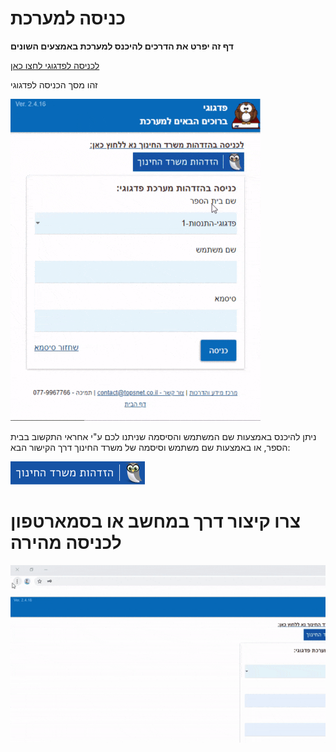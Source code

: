 # כניסה למערכת
**דף זה יפרט את הדרכים להיכנס למערכת באמצעים השונים**

[לכניסה לפדגוגי לחצו כאן](https://pedagogy.co.il/teacher.html#!/login)

זהו מסך הכניסה לפדגוגי

![1](images/1.gif)

ניתן להיכנס באמצעות שם המשתמש והסיסמה שניתנו לכם ע"י אחראי התקשוב בבית הספר, או באמצעות שם משתמש וסיסמה של משרד החינוך דרך הקישור הבא:

[![1](images/2.png)](https://pedagogy.co.il/api/v1/student/auth/login/idm)

# **צרו קיצור דרך במחשב או בסמארטפון לכניסה מהירה**

![3](images/3.gif)

